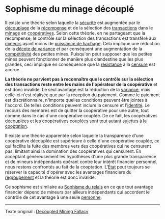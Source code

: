 Sophisme du minage découplé
===========================

Il existe une théorie selon laquelle la [sécurité](ch035-qualitative-security-model.md) est augmentée par le [découplage](ch101-glossary.md#décentralisation) de la [récompense](ch101-glossary.md#récompense) et de la sélection des [transactions](ch101-glossary.md#transaction) dans le [minage](ch101-glossary.md#mine) en [coopératives](ch101-glossary.md#regroupement). Selon cette théorie, en ne partageant que la récompense, le contrôle sur la sélection des transactions est transféré aux [mineurs](ch101-glossary.md#mineur) ayant moins de [puissance de hachage](ch101-glossary.md#puissance-de-hachage). Cela implique une réduction de la [décote de variance](ch037-variance-discount-flaw.md) et par conséquent une augmentation de la [compétitivité](ch028-censorship-resistance-property.md) des petites mines. Puisqu'on peut supposer que les petites mines peuvent fonctionner de manière plus clandestine que les plus grandes, ceci implique en conséquence que la [résistance](ch004-axiom-of-resistance.md) à la [censure](ch101-glossary.md#censure) est accrue.

**La théorie ne parvient pas à reconnaître que le contrôle sur la sélection des transactions reste entre les mains de l'opérateur de la coopérative** et est donc invalide. Le seul avantage est la réduction de la [variance](ch101-glossary.md#variance), mais celle-ci n'est réalisée que par la réception du paiement. Comme le paiement est discrétionnaire, n'importe quelles conditions peuvent être jointes à l'accord. De telles conditions peuvent inclure la censure et l'[identité](ch101-glossary.md#identité). Le recours des membres est de quitter la coopérative pour une autre, tout comme dans le cas d'une coopérative couplée. De ce fait, les coopératives découplées et les coopératives couplées sont tout autant sujettes à la [cooptation](ch101-glossary.md#cooptation).

Il existe une théorie apparentée selon laquelle la transparence d'une coopérative découplée est supérieure à celle d'une coopérative couplée, ce qui facilite la fuite des membres vers des coopératives qui ne censurent pas, limitant ainsi la domination des coopératives qui censurent. En acceptant généreusement les hypothèses d'une plus grande transparence et de mineurs indépendants opérant contre leur intérêt financier personnel, nous restons confrontés au fait de la cooptation. L'[État](ch101-glossary.md#état) peut toujours se réserver la capacité d'opérer avec les avantages financiers du [regroupement](ch039-pooling-pressure-risk) et la théorie est donc invalide.

Ce sophisme est similaire au [Sophisme du relais](ch075-relay-fallacy.md) en ce que tout avantage financier dépend de mineurs par ailleurs indépendants qui accordent le contrôle de cet avantage à une seule [personne](ch101-glossary.md#personne).

---

Texte original : [Decoupled Mining Fallacy](https://github.com/libbitcoin/libbitcoin-system/wiki/Decoupled-Mining-Fallacy)